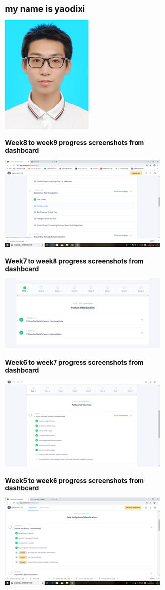 
# my name is yaodixi
![](https://github.com/ophwsjtu18/ohw19f/blob/master/student/yaodixi/pictures/%E8%93%9D%E5%BA%95%E8%AF%81%E4%BB%B6%E7%85%A7.jpg)

## Week8 to week9 progress screenshots from dashboard
![](https://github.com/ophwsjtu18/ohw19f/blob/master/student/yaodixi/pictures/Week8%20to%20week9%20progress%20screenshots%20from%20dashboard.png)

## Week7 to week8 progress screenshots from dashboard
![](https://github.com/ophwsjtu18/ohw19f/blob/master/student/yaodixi/pictures/Week7%20to%20week8%20progress%20screenshots%20from%20dashboard.JPG)

## Week6 to week7 progress screenshots from dashboard
![](https://github.com/ophwsjtu18/ohw19f/blob/master/student/yaodixi/pictures/Week6%20to%20week7%20progress%20screenshots%20from%20dashboard.png)

## Week5 to week6 progress screenshots from dashboard
![](https://github.com/ophwsjtu18/ohw19f/blob/master/student/yaodixi/pictures/Week5_to_week6_progress_screenshots_from_dashboard.png)


